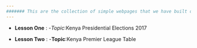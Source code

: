 ```yaml
---
####### This are the collection of simple webpages that we have built during our very interesting sessions together. Feel free to go throught them to understand concepts you might want to practise on
---
```

+ **Lesson One** :
  -*Topic*:Kenya Presidential Elections 2017
  
+ **Lesson Two** :
  -**Topic**:Kenya Premier League Table
